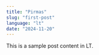 ```yaml
---
title: "Pirmas"
slug: "first-post"
language: "lt"
date: "2024-11-20"
---
```

This is a sample post content in LT.
